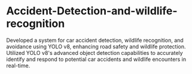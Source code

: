 # Accident-Detection-and-wildlife-recognition
 Developed a system for car accident detection, wildlife recognition, and avoidance using YOLO v8, enhancing road safety and wildlife protection.
Utilized YOLO v8's advanced object detection capabilities to accurately identify and respond to potential car accidents and wildlife encounters in real-time.
